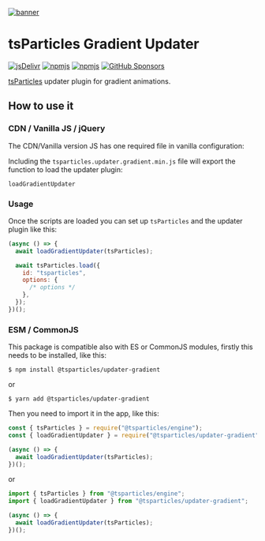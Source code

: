 [![banner](https://particles.js.org/images/banner3.png)](https://particles.js.org)

# tsParticles Gradient Updater

[![jsDelivr](https://data.jsdelivr.com/v1/package/npm/@tsparticles/updater-gradient/badge)](https://www.jsdelivr.com/package/npm/@tsparticles/updater-gradient)
[![npmjs](https://badge.fury.io/js/@tsparticles/updater-gradient.svg)](https://www.npmjs.com/package/@tsparticles/updater-gradient)
[![npmjs](https://img.shields.io/npm/dt/@tsparticles/updater-gradient)](https://www.npmjs.com/package/@tsparticles/updater-gradient) [![GitHub Sponsors](https://img.shields.io/github/sponsors/matteobruni)](https://github.com/sponsors/matteobruni)

[tsParticles](https://github.com/tsparticles/tsparticles) updater plugin for gradient animations.

## How to use it

### CDN / Vanilla JS / jQuery

The CDN/Vanilla version JS has one required file in vanilla configuration:

Including the `tsparticles.updater.gradient.min.js` file will export the function to load the updater plugin:

```text
loadGradientUpdater
```

### Usage

Once the scripts are loaded you can set up `tsParticles` and the updater plugin like this:

```javascript
(async () => {
  await loadGradientUpdater(tsParticles);

  await tsParticles.load({
    id: "tsparticles",
    options: {
      /* options */
    },
  });
})();
```

### ESM / CommonJS

This package is compatible also with ES or CommonJS modules, firstly this needs to be installed, like this:

```shell
$ npm install @tsparticles/updater-gradient
```

or

```shell
$ yarn add @tsparticles/updater-gradient
```

Then you need to import it in the app, like this:

```javascript
const { tsParticles } = require("@tsparticles/engine");
const { loadGradientUpdater } = require("@tsparticles/updater-gradient");

(async () => {
  await loadGradientUpdater(tsParticles);
})();
```

or

```javascript
import { tsParticles } from "@tsparticles/engine";
import { loadGradientUpdater } from "@tsparticles/updater-gradient";

(async () => {
  await loadGradientUpdater(tsParticles);
})();
```
